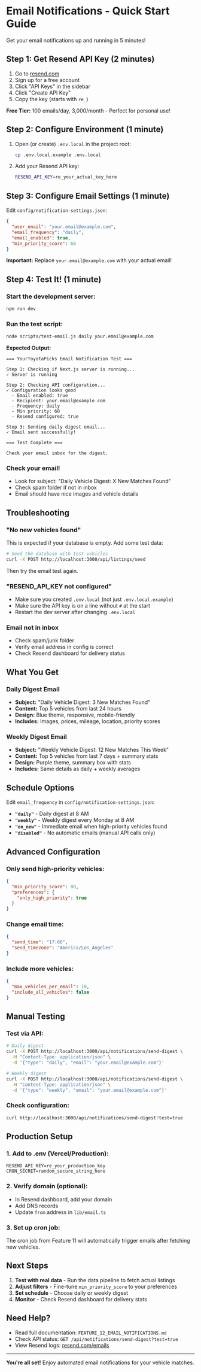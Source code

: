 # Email Notifications - Quick Start Guide

Get your email notifications up and running in 5 minutes!

## Step 1: Get Resend API Key (2 minutes)

1. Go to [resend.com](https://resend.com)
2. Sign up for a free account
3. Click "API Keys" in the sidebar
4. Click "Create API Key"
5. Copy the key (starts with `re_`)

**Free Tier:** 100 emails/day, 3,000/month - Perfect for personal use!

## Step 2: Configure Environment (1 minute)

1. Open (or create) `.env.local` in the project root:
   ```bash
   cp .env.local.example .env.local
   ```

2. Add your Resend API key:
   ```bash
   RESEND_API_KEY=re_your_actual_key_here
   ```

## Step 3: Configure Email Settings (1 minute)

Edit `config/notification-settings.json`:

```json
{
  "user_email": "your.email@example.com",
  "email_frequency": "daily",
  "email_enabled": true,
  "min_priority_score": 60
}
```

**Important:** Replace `your.email@example.com` with your actual email!

## Step 4: Test It! (1 minute)

### Start the development server:
```bash
npm run dev
```

### Run the test script:
```bash
node scripts/test-email.js daily your.email@example.com
```

**Expected Output:**
```
=== YourToyotaPicks Email Notification Test ===

Step 1: Checking if Next.js server is running...
✓ Server is running

Step 2: Checking API configuration...
✓ Configuration looks good
  - Email enabled: true
  - Recipient: your.email@example.com
  - Frequency: daily
  - Min priority: 60
  - Resend configured: true

Step 3: Sending daily digest email...
✓ Email sent successfully!

=== Test Complete ===

Check your email inbox for the digest.
```

### Check your email!
- Look for subject: "Daily Vehicle Digest: X New Matches Found"
- Check spam folder if not in inbox
- Email should have nice images and vehicle details

## Troubleshooting

### "No new vehicles found"
This is expected if your database is empty. Add some test data:

```bash
# Seed the database with test vehicles
curl -X POST http://localhost:3000/api/listings/seed
```

Then try the email test again.

### "RESEND_API_KEY not configured"
- Make sure you created `.env.local` (not just `.env.local.example`)
- Make sure the API key is on a line without `#` at the start
- Restart the dev server after changing `.env.local`

### Email not in inbox
- Check spam/junk folder
- Verify email address in config is correct
- Check Resend dashboard for delivery status

## What You Get

### Daily Digest Email
- **Subject:** "Daily Vehicle Digest: 3 New Matches Found"
- **Content:** Top 5 vehicles from last 24 hours
- **Design:** Blue theme, responsive, mobile-friendly
- **Includes:** Images, prices, mileage, location, priority scores

### Weekly Digest Email
- **Subject:** "Weekly Vehicle Digest: 12 New Matches This Week"
- **Content:** Top 5 vehicles from last 7 days + summary stats
- **Design:** Purple theme, summary box with stats
- **Includes:** Same details as daily + weekly averages

## Schedule Options

Edit `email_frequency` in `config/notification-settings.json`:

- **`"daily"`** - Daily digest at 8 AM
- **`"weekly"`** - Weekly digest every Monday at 8 AM
- **`"on_new"`** - Immediate email when high-priority vehicles found
- **`"disabled"`** - No automatic emails (manual API calls only)

## Advanced Configuration

### Only send high-priority vehicles:
```json
{
  "min_priority_score": 80,
  "preferences": {
    "only_high_priority": true
  }
}
```

### Change email time:
```json
{
  "send_time": "17:00",
  "send_timezone": "America/Los_Angeles"
}
```

### Include more vehicles:
```json
{
  "max_vehicles_per_email": 10,
  "include_all_vehicles": false
}
```

## Manual Testing

### Test via API:
```bash
# Daily digest
curl -X POST http://localhost:3000/api/notifications/send-digest \
  -H "Content-Type: application/json" \
  -d '{"type": "daily", "email": "your.email@example.com"}'

# Weekly digest
curl -X POST http://localhost:3000/api/notifications/send-digest \
  -H "Content-Type: application/json" \
  -d '{"type": "weekly", "email": "your.email@example.com"}'
```

### Check configuration:
```bash
curl http://localhost:3000/api/notifications/send-digest?test=true
```

## Production Setup

### 1. Add to .env (Vercel/Production):
```
RESEND_API_KEY=re_your_production_key
CRON_SECRET=random_secure_string_here
```

### 2. Verify domain (optional):
- In Resend dashboard, add your domain
- Add DNS records
- Update `from` address in `lib/email.ts`

### 3. Set up cron job:
The cron job from Feature 11 will automatically trigger emails after fetching new vehicles.

## Next Steps

1. **Test with real data** - Run the data pipeline to fetch actual listings
2. **Adjust filters** - Fine-tune `min_priority_score` to your preferences
3. **Set schedule** - Choose daily or weekly digest
4. **Monitor** - Check Resend dashboard for delivery stats

## Need Help?

- Read full documentation: `FEATURE_12_EMAIL_NOTIFICATIONS.md`
- Check API status: `GET /api/notifications/send-digest?test=true`
- View Resend logs: [resend.com/emails](https://resend.com/emails)

---

**You're all set!** Enjoy automated email notifications for your vehicle matches.
